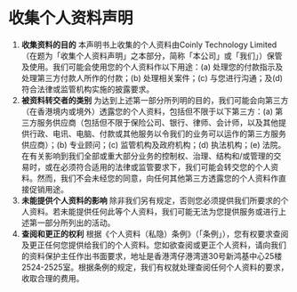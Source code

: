 # 收集个人资料声明

1. **收集资料的目的** 本声明书上收集的个人资料由Coinly Technology Limited（在题为「收集个人资料声明」之本部分，简称「本公司」或「我们」）保管及使用。我们可能会使用您的个人资料作以下用途：(a) 处理您的付款指示及处理第三方付款人所作的付款；(b) 处理相关案件；(c) 与您进行沟通；及(d) 符合法律或监管机构实施的披露要求。
2. **被资料转交者的类别** 为达到上述第一部分所列明的目的，我们可能会向第三方（在香港境内或境外）透露您的个人资料，包括但不限于以下第三方：(a) 第三方服务供应商（包括但不限于保险公司、银行、律师、会计师，以及其他提供行政、电讯、电脑、付款或其他服务以令我们的业务可以运作的第三方服务供应商）；(b) 专业顾问；(c) 监管机构及政府机构；(d) 执法机构；(e) 法院。在有关影响到我们全部或重大部分业务的控制权、治理、结构和/或管理的交易时，或在必须符合适用的法律或监管要求下，我们可能会转交您的个人资料。然而，我们不会未经您的同意，向任何其他第三方透露您的个人资料作直接促销用途。
3. **未能提供个人资料的影响** 除非我们另有规定，否则您必须提供我们所要求的个人资料。若未能提供任何此等个人资料，我们可能无法为您提供服务或进行上述第一部分所列出的活动。
4. **查阅和更正的权利** 根据《个人资料（私隐）条例》（「条例」），您有权要求查阅及更正任何您提供给我们的个人资料。您如欲查阅或更正个人资料，请向我们的资料保护主任作出书面要求，地址是香港湾仔港湾道30号新鸿基中心25楼2524-2525室。根据条例的规定，我们有权就处理查阅任何个人资料的要求，收取合理的费用。

